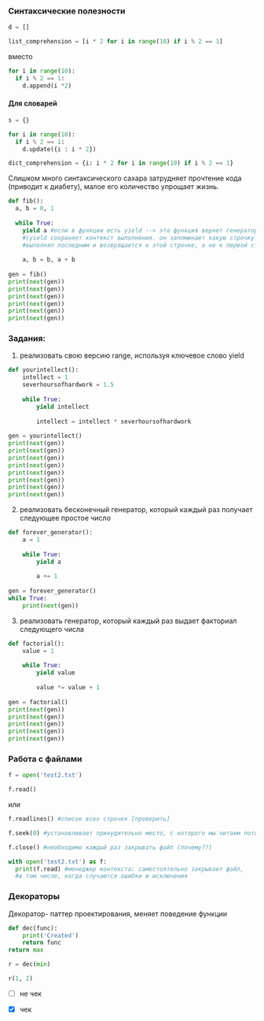 ### Синтаксические полезности

```python 
d = []
```

```python
list_comprehension = [i * 2 for i in range(10) if i % 2 == 1]
```

вместо

```python
for i in range(10):
  if i % 2 == 1:
    d.append(i *2)
```

#### Для словарей

```python
s = {}
```

```python
for i in range(10):
  if i % 2 == 1:
    d.update({i : i * 2})
```
    
```python
dict_comprehension = {i: i * 2 for i in range(10) if i % 2 == 1}
```

Слишком много синтаксического сахара затрудняет прочтение кода (приводит к диабету), малое его количество упрощает жизнь.

```python
def fib():
  a, b = 0, 1
  
  while True:
    yield a #если в функции есть yield --> эта функция вернет генератор 
    #(yield сохраняет контекст выполнения. он запоминает какую строчку он
    #выполнял последним и возвращается к этой строчке, а не к первой строчке функции)'''
    
    a, b = b, a + b
    
gen = fib()
print(next(gen))
print(next(gen))
print(next(gen))
print(next(gen))
print(next(gen))
print(next(gen))
```


### Задания:
1) реализовать свою версию range, используя ключевое слово yield
```python
def yourintellect():
    intellect = 1
    severhoursofhardwork = 1.5
        
    while True:
        yield intellect
         
        intellect = intellect * severhoursofhardwork
            
gen = yourintellect()
print(next(gen))
print(next(gen))
print(next(gen))
print(next(gen))
print(next(gen))
print(next(gen))
print(next(gen))
print(next(gen))
```

2) реализовать бесконечный генератор, который каждый раз получает следующее простое число
```python
def forever_generator():
    a = 1
   
    while True:
        yield a
        
        a += 1
            
gen = forever_generator()
while True:
    print(next(gen))
```

3) реализовать генератор, который каждый раз выдает факториал следующего числа
```python
def factorial():
    value = 1
    
    while True:
        yield value
        
        value *= value + 1
        
gen = factorial()
print(next(gen))
print(next(gen))
print(next(gen))
print(next(gen))
print(next(gen))
```

### Работа с файлами

```python
f = open('test2.txt')
```
```python
f.read() 
```
или 
```python
f.readlines() #список всех строчек [проверить]
```
```python
f.seek(0) #устанавливает принудительно место, с которого мы читаем поток (чтобы начать читать файл сначала)
```
```python
f.close() #необходимо каждый раз закрывать файл (почему??)
```
```python
with open('test2.txt') as f:
  print(f.read) #менеджер контекста: самостоятельно закрывает файл, 
  #в том числе, когда случаются ошибки и исключения
```
  
### Декораторы  

Декоратор- паттер проектирования, меняет поведение функции
```python
def dec(func):
    print('Created')
    return func
return max

r = dec(min)

r(1, 2)
```

- [ ] не чек
- [x] чек

